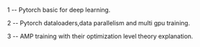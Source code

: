 1 -- Pytorch basic for deep learning.

2 -- Pytorch dataloaders,data parallelism and multi gpu training.

3 -- AMP training with their optimization level theory explanation.
